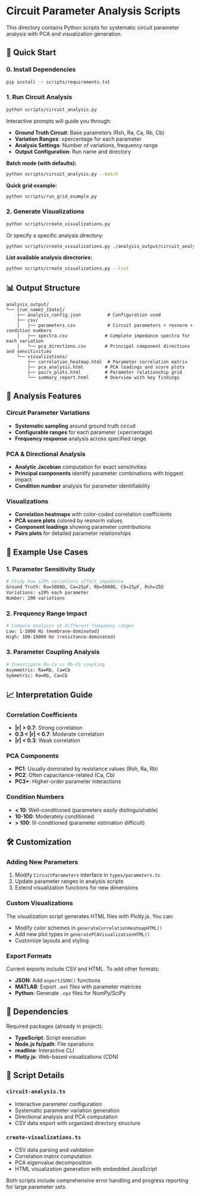 # Circuit Parameter Analysis Scripts

This directory contains Python scripts for systematic circuit parameter analysis with PCA and visualization generation.

## 🚀 Quick Start

### 0. Install Dependencies
```bash
pip install -r scripts/requirements.txt
```

### 1. Run Circuit Analysis
```bash
python scripts/circuit_analysis.py
```

Interactive prompts will guide you through:
- **Ground Truth Circuit**: Base parameters (Rsh, Ra, Ca, Rb, Cb)
- **Variation Ranges**: ±percentage for each parameter
- **Analysis Settings**: Number of variations, frequency range
- **Output Configuration**: Run name and directory

**Batch mode (with defaults):**
```bash
python scripts/circuit_analysis.py --batch
```

**Quick grid example:**
```bash
python scripts/run_grid_example.py
```

### 2. Generate Visualizations
```bash
python scripts/create_visualizations.py
```

Or specify a specific analysis directory:
```bash
python scripts/create_visualizations.py ./analysis_output/circuit_analysis_2025-01-15
```

**List available analysis directories:**
```bash
python scripts/create_visualizations.py --list
```

## 📊 Output Structure

```
analysis_output/
└── {run_name}_{date}/
    ├── analysis_config.json          # Configuration used
    ├── csv/
    │   ├── parameters.csv            # Circuit parameters + resnorm + condition numbers
    │   ├── spectra.csv              # Complete impedance spectra for each variation
    │   └── pca_directions.csv       # Principal component directions and sensitivities
    └── visualizations/
        ├── correlation_heatmap.html  # Parameter correlation matrix
        ├── pca_analysis.html        # PCA loadings and score plots
        ├── pairs_plots.html         # Parameter relationship grid
        └── summary_report.html      # Overview with key findings
```

## 🔬 Analysis Features

### Circuit Parameter Variations
- **Systematic sampling** around ground truth circuit
- **Configurable ranges** for each parameter (±percentage)
- **Frequency response** analysis across specified range

### PCA & Directional Analysis
- **Analytic Jacobian** computation for exact sensitivities
- **Principal components** identify parameter combinations with biggest impact
- **Condition number** analysis for parameter identifiability

### Visualizations
- **Correlation heatmaps** with color-coded correlation coefficients
- **PCA score plots** colored by resnorm values
- **Component loadings** showing parameter contributions
- **Pairs plots** for detailed parameter relationships

## 🧪 Example Use Cases

### 1. Parameter Sensitivity Study
```bash
# Study how ±20% variations affect impedance
Ground Truth: Ra=5000Ω, Ca=25μF, Rb=5000Ω, Cb=25μF, Rsh=25Ω
Variations: ±20% each parameter
Number: 200 variations
```

### 2. Frequency Range Impact
```bash
# Compare analysis at different frequency ranges
Low: 1-1000 Hz (membrane-dominated)
High: 100-10000 Hz (resistance-dominated)
```

### 3. Parameter Coupling Analysis
```bash
# Investigate Ra-Ca vs Rb-Cb coupling
Asymmetric: Ra≠Rb, Ca≠Cb
Symmetric: Ra=Rb, Ca=Cb
```

## 📈 Interpretation Guide

### Correlation Coefficients
- **|r| > 0.7**: Strong correlation
- **0.3 < |r| < 0.7**: Moderate correlation
- **|r| < 0.3**: Weak correlation

### PCA Components
- **PC1**: Usually dominated by resistance values (Rsh, Ra, Rb)
- **PC2**: Often capacitance-related (Ca, Cb)
- **PC3+**: Higher-order parameter interactions

### Condition Numbers
- **< 10**: Well-conditioned (parameters easily distinguishable)
- **10-100**: Moderately conditioned
- **> 100**: Ill-conditioned (parameter estimation difficult)

## 🛠 Customization

### Adding New Parameters
1. Modify `CircuitParameters` interface in `types/parameters.ts`
2. Update parameter ranges in analysis scripts
3. Extend visualization functions for new dimensions

### Custom Visualizations
The visualization script generates HTML files with Plotly.js. You can:
- Modify color schemes in `generateCorrelationHeatmapHTML()`
- Add new plot types in `generatePCAVisualizationHTML()`
- Customize layouts and styling

### Export Formats
Current exports include CSV and HTML. To add other formats:
- **JSON**: Add `exportJSON()` functions
- **MATLAB**: Export `.mat` files with parameter matrices
- **Python**: Generate `.npz` files for NumPy/SciPy

## 🔧 Dependencies

Required packages (already in project):
- **TypeScript**: Script execution
- **Node.js fs/path**: File operations
- **readline**: Interactive CLI
- **Plotly.js**: Web-based visualizations (CDN)

## 📝 Script Details

### `circuit-analysis.ts`
- Interactive parameter configuration
- Systematic parameter variation generation
- Directional analysis and PCA computation
- CSV data export with organized directory structure

### `create-visualizations.ts`
- CSV data parsing and validation
- Correlation matrix computation
- PCA eigenvalue decomposition
- HTML visualization generation with embedded JavaScript

Both scripts include comprehensive error handling and progress reporting for large parameter sets.